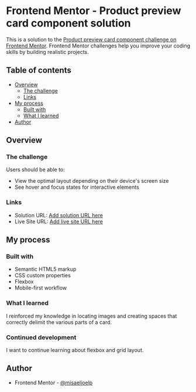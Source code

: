 # Frontend Mentor - Product preview card component solution

This is a solution to the [Product preview card component challenge on Frontend Mentor](https://www.frontendmentor.io/challenges/product-preview-card-component-GO7UmttRfa). Frontend Mentor challenges help you improve your coding skills by building realistic projects. 

## Table of contents

- [Overview](#overview)
  - [The challenge](#the-challenge)
  - [Links](#links)
- [My process](#my-process)
  - [Built with](#built-with)
  - [What I learned](#what-i-learned)
- [Author](#author)



## Overview

### The challenge

Users should be able to:

- View the optimal layout depending on their device's screen size
- See hover and focus states for interactive elements


### Links

- Solution URL: [Add solution URL here](https://github.com/misaeljoelp/card-channel)
- Live Site URL: [Add live site URL here](https://misaeljoelp.github.io/card-channel/)

## My process

### Built with

- Semantic HTML5 markup
- CSS custom properties
- Flexbox
- Mobile-first workflow

### What I learned


I reinforced my knowledge in locating images and creating spaces that correctly delimit the various parts of a card.

### Continued development


I want to continue learning about flexbox and grid layout.

## Author

- Frontend Mentor - [@misaeljoelp](https://www.frontendmentor.io/profile/misaeljoelp)


